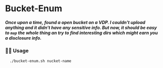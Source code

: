 # Bucket-Enum

##### Once upon a time, found a open bucket on a VDP. I couldn't upload anything and it didn't have any sensitive info. But now, it should be easy to `map` the whole thing an try to find interesting dirs which might earn you a disclosure info.

### :man_technologist: Usage
      ./bucket-enum.sh nucket-name



<p align="center">
</p>
